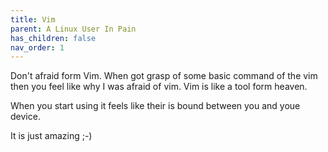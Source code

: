 ```yaml
---
title: Vim
parent: A Linux User In Pain
has_children: false
nav_order: 1
---
```


Don't afraid form Vim. When got grasp of some basic command of the vim then you feel like why I was afraid of vim.
Vim is like a tool form heaven.

When you start using it feels like their is bound between you and youe device.

It is just amazing ;-)
